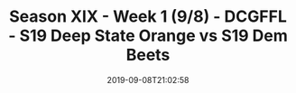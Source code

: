 ---
title: Season XIX - Week 1 (9/8) - DCGFFL - S19 Deep State Orange vs S19 Dem Beets
teams-score:
- team: _teams/deep-orange.md
  score: 31
- team: _teams/maroon-2.md
  score: 24
mvp: Ben (Deep Orange), Marlon (Maroon)
game-ball: Braden (Deep Orange), Trevor (Maroon)
season: 19
week: 1
date: '2019-09-08T21:02:58'
pageid: season-xix-week-1-9-8-7030-vs-7034
---